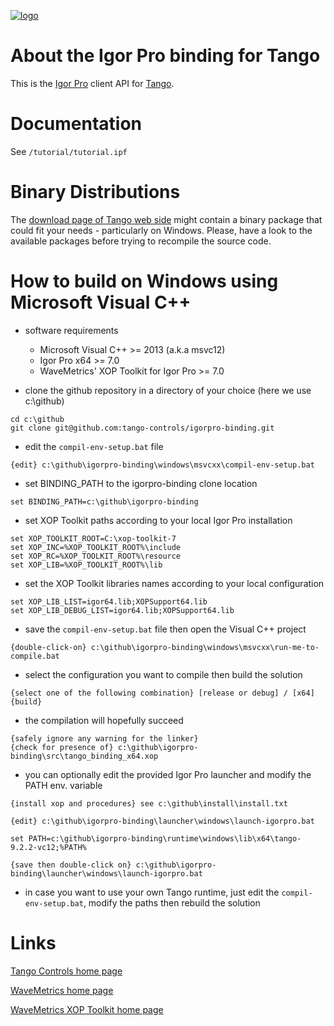 [![logo](http://www.tango-controls.org/static/tango/img/logo_tangocontrols.png)](http://www.tango-controls.org)

# About the Igor Pro binding for Tango
This is the [Igor Pro](http://wavemetrics.com) client API for [Tango](http://tango-controls.org). 

# Documentation
See  `/tutorial/tutorial.ipf`

# Binary Distributions
The [download page of Tango web side](http://www.tango-controls.org/downloads/bindings) might contain a binary package that could fit your needs - particularly on Windows. Please, have a look to the available packages before trying to recompile the source code. 

# How to build on Windows using Microsoft Visual C++ 
- software requirements 
  * Microsoft Visual C++ >= 2013 (a.k.a msvc12) 
  * Igor Pro x64 >= 7.0
  * WaveMetrics' XOP Toolkit for Igor Pro >= 7.0
  
- clone the github repository in a directory of your choice (here we use c:\github)
```
cd c:\github 
git clone git@github.com:tango-controls/igorpro-binding.git
```

- edit the `compil-env-setup.bat` file
```
{edit} c:\github\igorpro-binding\windows\msvcxx\compil-env-setup.bat
```

- set BINDING_PATH to the igorpro-binding clone location  
```
set BINDING_PATH=c:\github\igorpro-binding 
```

- set XOP Toolkit paths according to your local Igor Pro installation
```
set XOP_TOOLKIT_ROOT=C:\xop-toolkit-7
set XOP_INC=%XOP_TOOLKIT_ROOT%\include
set XOP_RC=%XOP_TOOLKIT_ROOT%\resource
set XOP_LIB=%XOP_TOOLKIT_ROOT%\lib
```

- set the XOP Toolkit libraries names according to your local configuration
```
set XOP_LIB_LIST=igor64.lib;XOPSupport64.lib
set XOP_LIB_DEBUG_LIST=igor64.lib;XOPSupport64.lib
```

- save the `compil-env-setup.bat` file then open the Visual C++ project
```
{double-click-on} c:\github\igorpro-binding\windows\msvcxx\run-me-to-compile.bat
```

- select the configuration you want to compile then build the solution
```
{select one of the following combination} [release or debug] / [x64]
{build}
```

- the compilation will hopefully succeed
```
{safely ignore any warning for the linker}
{check for presence of} c:\github\igorpro-binding\src\tango_binding_x64.xop
```

- you can optionally edit the provided Igor Pro launcher and modify the PATH env. variable
```
{install xop and procedures} see c:\github\install\install.txt

{edit} c:\github\igorpro-binding\launcher\windows\launch-igorpro.bat

set PATH=c:\github\igorpro-binding\runtime\windows\lib\x64\tango-9.2.2-vc12;%PATH%

{save then double-click on} c:\github\igorpro-binding\launcher\windows\launch-igorpro.bat
```

- in case you want to use your own Tango runtime, just edit the `compil-env-setup.bat`, modify the paths then rebuild the solution


# Links

[Tango Controls home page](http://tango-controls.org)

[WaveMetrics home page](http://wavemetrics.com)

[WaveMetrics XOP Toolkit home page](http://wavemetrics.com/products/xoptoolkit/xoptoolkit.htm)
